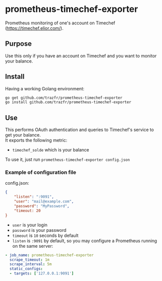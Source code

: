 # prometheus-timechef-exporter

Prometheus monitoring of one's account on Timechef (https://timechef.elior.com/).

## Purpose

Use this only if you have an account on Timechef and you want to monitor your balance.

## Install

Having a working Golang environment:

```bash
go get github.com/trazfr/prometheus-timechef-exporter
go install github.com/trazfr/prometheus-timechef-exporter
```

## Use

This performs OAuth authentication and queries to Timechef's service to get your balance.  
It exports the following metric:

- `timechef_solde` which is your balance

To use it, just run `prometheus-timechef-exporter config.json`

### Example of configuration file

config.json:

```json
{
    "listen": ":9091",
    "user": "mail@example.com",
    "password": "MyPassword",
    "timeout: 20
}
```

- `user` is your login
- `password` is your password
- `timeout` is `10` seconds by default
- `listen` is `:9091` by default, so you may configure a Prometheus running on the same server:

```yaml
- job_name: prometheus-timechef-exporter
  scrape_timeout: 1m
  scrape_interval: 5m
  static_configs:
  - targets: ['127.0.0.1:9091'] 
```
